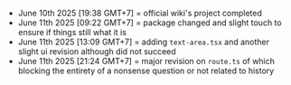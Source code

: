 - June 10th 2025 [19:38 GMT+7] = official wiki's project completed
- June 11th 2025 [09:22 GMT+7] = package changed and slight touch to ensure if things still what it is
- June 11th 2025 [13:09 GMT+7] = adding `text-area.tsx` and another slight ui revision although did not succeed
- June 11th 2025 [21:24 GMT+7] = major revision on `route.ts` of which blocking the entirety of a nonsense question or not related to history